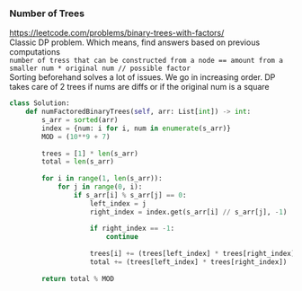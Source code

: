 ### Number of Trees

https://leetcode.com/problems/binary-trees-with-factors/ <br />
Classic DP problem. Which means, find answers based on previous computations <br />
`number of tress that can be constructed from a node == amount from a smaller num * original num // possible factor` <br />
Sorting beforehand solves a lot of issues. We go in increasing order. DP takes care of 2 trees if nums are diffs or if the original num is a square
```py
class Solution:
    def numFactoredBinaryTrees(self, arr: List[int]) -> int:
        s_arr = sorted(arr)
        index = {num: i for i, num in enumerate(s_arr)}
        MOD = (10**9 + 7)
        
        trees = [1] * len(s_arr)
        total = len(s_arr)
        
        for i in range(1, len(s_arr)):
            for j in range(0, i):
                if s_arr[i] % s_arr[j] == 0:
                    left_index = j
                    right_index = index.get(s_arr[i] // s_arr[j], -1)
                    
                    if right_index == -1:
                        continue
                    
                    trees[i] += (trees[left_index] * trees[right_index])
                    total += (trees[left_index] * trees[right_index])
        
        return total % MOD
```
